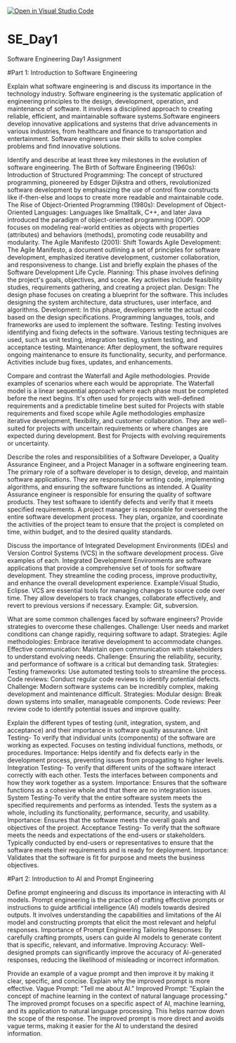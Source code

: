 [![Open in Visual Studio Code](https://classroom.github.com/assets/open-in-vscode-2e0aaae1b6195c2367325f4f02e2d04e9abb55f0b24a779b69b11b9e10269abc.svg)](https://classroom.github.com/online_ide?assignment_repo_id=15588257&assignment_repo_type=AssignmentRepo)
# SE_Day1
Software Engineering Day1 Assignment

#Part 1: Introduction to Software Engineering

Explain what software engineering is and discuss its importance in the technology industry.
Software engineering is the systematic application of engineering principles to the design, development, operation, and maintenance of software. It involves a disciplined approach to creating reliable, efficient, and maintainable software systems.Software engineers develop innovative applications and systems that drive advancements in various industries, from healthcare and finance to transportation and entertainment. Software engineers use their skills to solve complex problems and find innovative solutions.

Identify and describe at least three key milestones in the evolution of software engineering.
The Birth of Software Engineering (1960s): Introduction of Structured Programming: The concept of structured programming, pioneered by Edsger Dijkstra and others, revolutionized software development by emphasizing the use of control flow constructs like if-then-else and loops to create more readable and maintainable code.
The Rise of Object-Oriented Programming (1980s):
Development of Object-Oriented Languages: Languages like Smalltalk, C++, and later Java introduced the paradigm of object-oriented programming (OOP). OOP focuses on modeling real-world entities as objects with properties (attributes) and behaviors (methods), promoting code reusability and modularity.
The Agile Manifesto (2001): Shift Towards Agile Development: The Agile Manifesto, a document outlining a set of principles for software development, emphasized iterative development, customer collaboration, and responsiveness to change.
List and briefly explain the phases of the Software Development Life Cycle.
Planning: This phase involves defining the project's goals, objectives, and scope. Key activities include feasibility studies, requirements gathering, and creating a project plan.
Design: The design phase focuses on creating a blueprint for the software. This includes designing the system architecture, data structures, user interface, and algorithms.
Development: In this phase, developers write the actual code based on the design specifications. Programming languages, tools, and frameworks are used to implement the software.
Testing: Testing involves identifying and fixing defects in the software. Various testing techniques are used, such as unit testing, integration testing, system testing, and acceptance testing.
Maintenance: After deployment, the software requires ongoing maintenance to ensure its functionality, security, and performance. Activities include bug fixes, updates, and enhancements.

Compare and contrast the Waterfall and Agile methodologies. Provide examples of scenarios where each would be appropriate.
The Waterfall model is a linear sequential approach where each phase must be completed before the next begins. It's often used for projects with well-defined requirements and a predictable timeline best suited for Projects with stable requirements and fixed scope while Agile methodologies emphasize iterative development, flexibility, and customer collaboration. They are well-suited for projects with uncertain requirements or where changes are expected during development. Best for Projects with evolving requirements or uncertainty.

Describe the roles and responsibilities of a Software Developer, a Quality Assurance Engineer, and a Project Manager in a software engineering team.
The primary role of a software developer is to design, develop, and maintain software applications. They are responsible for writing code, implementing algorithms, and ensuring the software functions as intended.
A Quality Assurance engineer is responsible for ensuring the quality of software products. They test software to identify defects and verify that it meets specified requirements.
 A project manager is responsible for overseeing the entire software development process. They plan, organize, and coordinate the activities of the project team to ensure that the project is completed on time, within budget, and to the desired quality standards.


Discuss the importance of Integrated Development Environments (IDEs) and Version Control Systems (VCS) in the software development process. Give examples of each.
Integrated Development Environments are software applications that provide a comprehensive set of tools for software development. They streamline the coding process, improve productivity, and enhance the overall development experience. Example:Visual Studio, Eclipse.
VCS are essential tools for managing changes to source code over time. They allow developers to track changes, collaborate effectively, and revert to previous versions if necessary. Example: Git, subversion. 

What are some common challenges faced by software engineers? Provide strategies to overcome these challenges.
Challenge: User needs and market conditions can change rapidly, requiring software to adapt. Strategies: Agile methodologies: Embrace iterative development to accommodate changes. Effective communication: Maintain open communication with stakeholders to understand evolving needs.
Challenge: Ensuring the reliability, security, and performance of software is a critical but demanding task. Strategies: Testing frameworks: Use automated testing tools to streamline the process. Code reviews: Conduct regular code reviews to identify potential defects.
Challenge: Modern software systems can be incredibly complex, making development and maintenance difficult. Strategies: Modular design: Break down systems into smaller, manageable components. Code reviews: Peer review code to identify potential issues and improve quality.

Explain the different types of testing (unit, integration, system, and acceptance) and their importance in software quality assurance.
Unit Testing- To verify that individual units (components) of the software are working as expected. Focuses on testing individual functions, methods, or procedures. Importance: Helps identify and fix defects early in the development process, preventing issues from propagating to higher levels.
Integration Testing- To verify that different units of the software interact correctly with each other. Tests the interfaces between components and how they work together as a system. Importance: Ensures that the software functions as a cohesive whole and that there are no integration issues.
System Testing-To verify that the entire software system meets the specified requirements and performs as intended. Tests the system as a whole, including its functionality, performance, security, and usability. Importance: Ensures that the software meets the overall goals and objectives of the project.
Acceptance Testing- To verify that the software meets the needs and expectations of the end-users or stakeholders. Typically conducted by end-users or representatives to ensure that the software meets their requirements and is ready for deployment. Importance: Validates that the software is fit for purpose and meets the business objectives.

#Part 2: Introduction to AI and Prompt Engineering


Define prompt engineering and discuss its importance in interacting with AI models.
Prompt engineering is the practice of crafting effective prompts or instructions to guide artificial intelligence (AI) models towards desired outputs. It involves understanding the capabilities and limitations of the AI model and constructing prompts that elicit the most relevant and helpful responses.
Importance of Prompt Engineering
Tailoring Responses: By carefully crafting prompts, users can guide AI models to generate content that is specific, relevant, and informative. Improving Accuracy: Well-designed prompts can significantly improve the accuracy of AI-generated responses, reducing the likelihood of misleading or incorrect information.

Provide an example of a vague prompt and then improve it by making it clear, specific, and concise. Explain why the improved prompt is more effective.
Vague Prompt: "Tell me about AI." Improved Prompt: "Explain the concept of machine learning in the context of natural language processing." The improved prompt focuses on a specific aspect of AI, machine learning, and its application to natural language processing. This helps narrow down the scope of the response. The improved prompt is more direct and avoids vague terms, making it easier for the AI to understand the desired information.
